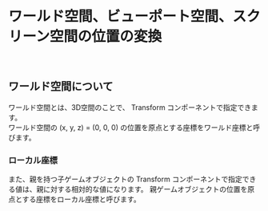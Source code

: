 # ワールド空間、ビューポート空間、スクリーン空間の位置の変換
<br>

## ワールド空間について
ワールド空間とは、3D空間のことで、 Transform コンポーネントで指定できます。
<br>
ワールド空間の (x, y, z) = (0, 0, 0) の位置を原点とする座標をワールド座標と呼びます。
<br>

### ローカル座標
また、親を持つ子ゲームオブジェクトの Transform コンポーネントで指定できる値は、親に対する相対的な値になります。
親ゲームオブジェクトの位置を原点とする座標をローカル座標と呼びます。
